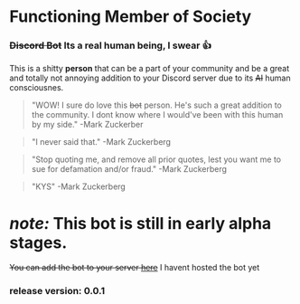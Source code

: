 # Functioning Member of Society
### ~~Discord Bot~~ Its a real human being, I swear 👍

This is a shitty **person** that can be a part of your community and be a great and totally not annoying addition to your Discord server due to its ~~AI~~ human consciousnes.


> "WOW! I sure do love this ~~bot~~ person. He's such a great addition to the community. I dont know where I would've been with this human by my side."
-Mark Zuckerber


> "I never said that."
-Mark Zuckerberg


> "Stop quoting me, and remove all prior quotes, lest you want me to sue for defamation and/or fraud."
-Mark Zuckerberg


> "KYS"
-Mark Zuckerberg

# ***note:*** This bot is still in early alpha stages.

~~You can add the bot to your server [here](https://discord.com/api/oauth2/authorize?client_id=976439039953604649&permissions=2048&scope=bot%20applications.commands)~~ I havent hosted the bot yet

### release version: 0.0.1
